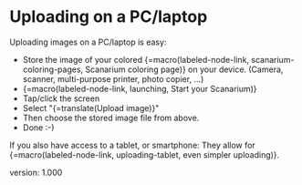 # Uploading on a PC/laptop

Uploading images on a PC/laptop is easy:

* Store the image of your colored {=macro(labeled-node-link, scanarium-coloring-pages, Scanarium coloring page)} on your device.
    (Camera, scanner, multi-purpose printer, photo copier, …)
* {=macro(labeled-node-link, launching, Start your Scanarium)}
* Tap/click the screen
* Select "{=translate(Upload image)}"
* Then choose the stored image file from above.
* Done :-)

If you also have access to a tablet, or smartphone: They allow for {=macro(labeled-node-link, uploading-tablet, even simpler uploading)}.


version: 1.000
